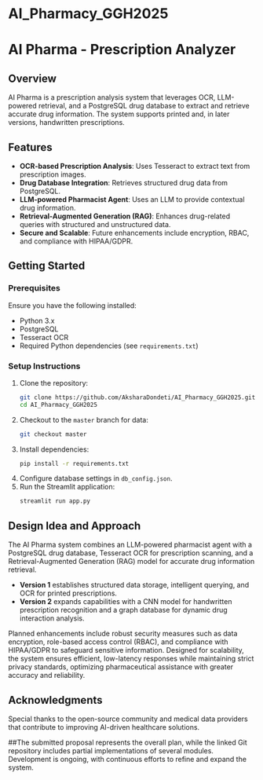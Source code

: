 # AI_Pharmacy_GGH2025
# AI Pharma - Prescription Analyzer

## Overview
AI Pharma is a prescription analysis system that leverages OCR, LLM-powered retrieval, and a PostgreSQL drug database to extract and retrieve accurate drug information. The system supports printed and, in later versions, handwritten prescriptions.

## Features
- **OCR-based Prescription Analysis**: Uses Tesseract to extract text from prescription images.
- **Drug Database Integration**: Retrieves structured drug data from PostgreSQL.
- **LLM-powered Pharmacist Agent**: Uses an LLM to provide contextual drug information.
- **Retrieval-Augmented Generation (RAG)**: Enhances drug-related queries with structured and unstructured data.
- **Secure and Scalable**: Future enhancements include encryption, RBAC, and compliance with HIPAA/GDPR.

## Getting Started
### Prerequisites
Ensure you have the following installed:
- Python 3.x
- PostgreSQL
- Tesseract OCR
- Required Python dependencies (see `requirements.txt`)

### Setup Instructions
1. Clone the repository:
   ```sh
   git clone https://github.com/AksharaDondeti/AI_Pharmacy_GGH2025.git
   cd AI_Pharmacy_GGH2025
   ```
2. Checkout to the `master` branch for data:
   ```sh
   git checkout master
   ```
3. Install dependencies:
   ```sh
   pip install -r requirements.txt
   ```
4. Configure database settings in `db_config.json`.
5. Run the Streamlit application:
   ```sh
   streamlit run app.py
   ```

## Design Idea and Approach
The AI Pharma system combines an LLM-powered pharmacist agent with a PostgreSQL drug database, Tesseract OCR for prescription scanning, and a Retrieval-Augmented Generation (RAG) model for accurate drug information retrieval.

- **Version 1** establishes structured data storage, intelligent querying, and OCR for printed prescriptions.
- **Version 2** expands capabilities with a CNN model for handwritten prescription recognition and a graph database for dynamic drug interaction analysis.

Planned enhancements include robust security measures such as data encryption, role-based access control (RBAC), and compliance with HIPAA/GDPR to safeguard sensitive information. Designed for scalability, the system ensures efficient, low-latency responses while maintaining strict privacy standards, optimizing pharmaceutical assistance with greater accuracy and reliability.


## Acknowledgments
Special thanks to the open-source community and medical data providers that contribute to improving AI-driven healthcare solutions.

##The submitted proposal represents the overall plan, while the linked Git repository includes partial implementations of several modules. Development is ongoing, with continuous efforts to refine and expand the system.

